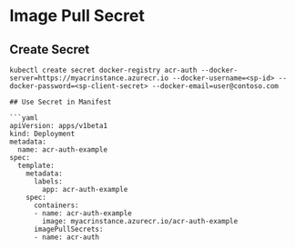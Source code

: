 # Image Pull Secret

## Create Secret

```
kubectl create secret docker-registry acr-auth --docker-server=https://myacrinstance.azurecr.io --docker-username=<sp-id> --docker-password=<sp-client-secret> --docker-email=user@contoso.com

## Use Secret in Manifest

```yaml
apiVersion: apps/v1beta1
kind: Deployment
metadata:
  name: acr-auth-example
spec:
  template:
    metadata:
      labels:
        app: acr-auth-example
    spec:
      containers:
      - name: acr-auth-example
        image: myacrinstance.azurecr.io/acr-auth-example
      imagePullSecrets:
      - name: acr-auth
```
